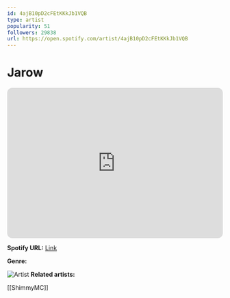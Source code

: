 ```yaml
---
id: 4ajB10pD2cFEtKKkJb1VQB
type: artist
popularity: 51
followers: 29838
url: https://open.spotify.com/artist/4ajB10pD2cFEtKKkJb1VQB
---
```

# Jarow

<iframe style="border-radius:12px" src="https://open.spotify.com/embed/artist/4ajB10pD2cFEtKKkJb1VQB" width="100%" height="352" frameBorder="0" allowfullscreen="" allow="autoplay; clipboard-write; encrypted-media; fullscreen; picture-in-picture" loading="lazy"></iframe>

**Spotify URL:** [Link](https://open.spotify.com/artist/4ajB10pD2cFEtKKkJb1VQB)

**Genre:** 

![Artist](https://i.scdn.co/image/ab6761610000e5ebc6ca672961fd19c375e411cf)
**Related artists:**

[[ShimmyMC]]
